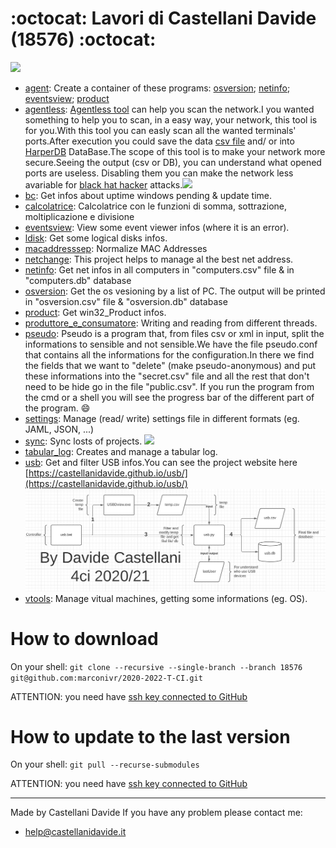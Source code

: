 # :octocat: Lavori di Castellani Davide (18576) :octocat:
![](https://www.castellanidavide.it/assets/img/main-covers/main.jpg)
 - [agent](https://github.com/CastellaniDavide/agent):  Create a container of these programs: [osversion](https://github.com/CastellaniDavide/osversion); [netinfo](https://github.com/CastellaniDavide/netinfo); [eventsview](https://github.com/CastellaniDavide/eventsview); [product](https://github.com/CastellaniDavide/product)
 - [agentless](https://github.com/CastellaniDavide/agentless): [Agentless tool](https://github.com/CastellaniDavide/agentless) can help you scan the network.I you wanted something to help you to scan, in a easy way, your network, this tool is for you.With this tool you can easly scan all the wanted terminals' ports.After execution you could save the data [csv file](https://en.wikipedia.org/wiki/Comma-separated_values) and/ or into [HarperDB](https://harperdb.io/) DataBase.The scope of this tool is to make your network more secure.Seeing the output (csv or DB), you can understand what opened ports are useless. Disabling them you can make the network less avariable for [black hat hacker](https://en.wikipedia.org/wiki/Black_hat_(computer_security)) attacks.![](https://prod-upp-image-read.ft.com/8fdf7f64-e919-11e9-aefb-a946d2463e4b)
 - [bc](https://github.com/CastellaniDavide/bc):  Get infos about uptime windows pending & update time.
 - [calcolatrice](https://github.com/CastellaniDavide/calcolatrice):  Calcolatrice con le funzioni di somma, sottrazione, moltiplicazione e divisione
 - [eventsview](https://github.com/CastellaniDavide/eventsview):  View some event viewer infos (where it is an error).
 - [ldisk](https://github.com/CastellaniDavide/ldisk):  Get some logical disks infos.
 - [macaddresssep](https://github.com/CastellaniDavide/macaddresssep):  Normalize MAC Addresses
 - [netchange](https://github.com/CastellaniDavide/netchange):  This project helps to manage al the best net address.
 - [netinfo](https://github.com/CastellaniDavide/netinfo):  Get net infos in all computers in "computers.csv" file & in "computers.db" database
 - [osversion](https://github.com/CastellaniDavide/osversion):  Get the os vesioning by a list of PC. The output will be printed in "osversion.csv" file & "osversion.db" database
 - [product](https://github.com/CastellaniDavide/product):  Get win32_Product infos.
 - [produttore_e_consumatore](https://github.com/CastellaniDavide/produttore_e_consumatore):  Writing and reading from different threads.
 - [pseudo](https://github.com/CastellaniDavide/pseudo):  Pseudo is a program that, from files csv or xml in input, split the informations to sensible and not sensible.We have the file pseudo.conf that contains all the informations for the configuration.In there we find the fields that we want to "delete" (make pseudo-anonymous) and put these informations into the "secret.csv" file and all the rest that don't need to be hide go in the file "public.csv". If you run the program from the cmd or a shell you will see the progress bar of the different part of the program. :smile: 
 - [settings](https://github.com/CastellaniDavide/settings):  Manage (read/ write) settings file in different formats (eg. JAML, JSON, ...)
 - [sync](https://github.com/CastellaniDavide/sync):  Sync losts of projects. ![](./sync.svg)
 - [tabular_log](https://github.com/CastellaniDavide/tabular_log):  Creates and manage a tabular log.
 - [usb](https://github.com/CastellaniDavide/usb):  Get and filter USB infos.You can see the project website here [https://castellanidavide.github.io/usb/](https://castellanidavide.github.io/usb/) ![Funcionality image](https://raw.githubusercontent.com/CastellaniDavide/usb/main/docs/funcionality.png)
 - [vtools](https://github.com/CastellaniDavide/vtools):  Manage vitual machines, getting some informations (eg. OS).

# How to download
On your shell: ```git clone --recursive --single-branch --branch 18576 git@github.com:marconivr/2020-2022-T-CI.git``` 

ATTENTION: you need have [ssh key connected to GitHub](https://docs.github.com/en/github/authenticating-to-github/connecting-to-github-with-ssh)
# How to update to the last version
On your shell: ```git pull --recurse-submodules``` 

ATTENTION: you need have [ssh key connected to GitHub](https://docs.github.com/en/github/authenticating-to-github/connecting-to-github-with-ssh)

---
Made by Castellani Davide 
If you have any problem please contact me:
 - help@castellanidavide.it
